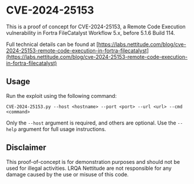 # CVE-2024-25153
This is a proof of concept for CVE-2024-25153, a Remote Code Execution vulnerability in Fortra FileCatalyst Workflow 5.x, before 5.1.6 Build 114.

Full technical details can be found at [https://labs.nettitude.com/blog/cve-2024-25153-remote-code-execution-in-fortra-filecatalyst](https://labs.nettitude.com/blog/cve-2024-25153-remote-code-execution-in-fortra-filecatalyst)

## Usage
Run the exploit using the following command:
```
CVE-2024-25153.py --host <hostname> --port <port> --url <url> --cmd <command>
```

Only the `--host` argument is required, and others are optional. Use the `--help` argument for full usage instructions.

## Disclaimer
This proof-of-concept is for demonstration purposes and should not be used for illegal activities. LRQA Nettitude are not responsible for any damage caused by the use or misuse of this code.